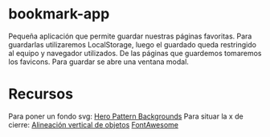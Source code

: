 # bookmark-app
Pequeña aplicación que permite guardar nuestras páginas favoritas. Para guardarlas utilizaremos LocalStorage, luego el guardado queda restringido al equipo y navegador utilizados.
De las páginas que guardemos tomaremos los favicons.
Para guardar se abre una ventana modal.

# Recursos
Para poner un fondo svg:
[Hero Pattern Backgrounds](https://www.heropatterns.com/)
Para situar la x de cierre:
[Alineación vertical de objetos](https://www.w3schools.com/cssref/pr_pos_vertical-align.asp)
[FontAwesome](https://fontawesome.com/icons?d=gallery&q=close&m=free)
